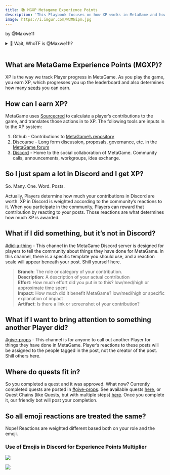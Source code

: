 ```yaml
---
title: 📚 MGXP Metagame Experience Points
description: 'This Playbook focuses on how XP works in MetaGame and how to earn it.'
image: https://i.imgur.com/W3MNipm.jpg
---
```


by @Maxwe11

<details>
<summary>🤔 Wait, WhoTF is @Maxwe11!?</summary>
<br />
 Maxwe11 is a patron and a curiousity driven resident of MetaGame. He can be found in Discord as Maxwe11#7157.
</details>
<br />

## What are MetaGame Experience Points (MGXP)?
XP is the way we track Player progress in MetaGame. As you play the game, you earn XP, which progresses you up the leaderboard and also determines how many [seeds](https://metagame.wtf/seeds) you can earn.

## How can I earn XP?

MetaGame uses [Sourcecred](https://sourcecred.io/) to calculate a player’s contributions to the game, and translates those actions in to XP. The following tools are inputs in to the XP system:

1. Github - Contributions to [MetaGame’s repository](https://github.com/MetaFam)
2. Discourse - Long form discussion, proposals, governance, etc. in the [MetaGame forum](https://forum.metagame.wtf/)
3. [Discord](https://discord.gg/f59d4Tf) - Home to the social collaboration of MetaGame. Community calls, announcements, workgroups, idea exchange.

## So I just spam a lot in Discord and I get XP?

So. Many. One. Word. Posts. 

Actually, Players determine how much your contributions in Discord are worth. XP in Discord is weighted according to the community’s reactions to it. When you participate in the community, Players can reward that contribution by reacting to your posts. Those reactions are what determines how much XP is awarded.

## What if I did something, but it’s not in Discord?

[#did-a-thing](https://discord.com/channels/629411177947987986/692892074198040647) - This channel in the MetaGame Discord server is designed for players to tell the community about things they have done for MetaGame. In this channel, there is a specific template you should use, and a reaction scale will appear beneath your post. Shill yourself here.

>**Branch**: The role or category of your contribution. <br />
>**Description**: A description of your actual contribution <br />
>**Effort**: How much effort did you put in to this? low/med/high or approximate time spent <br />
>**Impact**: How much did it benefit MetaGame? low/med/high or specific explanation of impact <br />
>**Artifact**: Is there a link or screenshot of your contribution? <br />

## What if I want to bring attention to something another Player did?

[#give-props](https://discord.com/channels/629411177947987986/718557002221224037) - This channel is for anyone to call out another Player for things they have done in MetaGame. Player’s reactions to these posts will be assigned to the people tagged in the post, not the creator of the post. Shill others here.

## Where do quests fit in?

So you completed a quest and it was approved. What now? Currently completed quests are posted in [#give-props](https://discord.com/channels/629411177947987986/718557002221224037). See available quests [here](https://metagame.wtf/quests), or Quest Chains (like Quests, but with multiple steps) [here](https://metagame.wtf/roles). Once you complete it, our friendly bot will post your completion.

## So all emoji reactions are treated the same?

Nope! Reactions are weighted different based both on your role and the emoji.

### Use of Emojis in Discord for Experience Points Multiplier

![](https://i.imgur.com/6o4PpVT.png)

![](https://i.imgur.com/W3MNipm.jpg)
